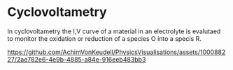 # Cyclovoltametry

In cyclovoltametry the I,V curve of a material in an electrolyte is evalutaed to monitor the oxidation or reduction of a species O into a specis R.



https://github.com/AchimVonKeudell/PhysicsVisualisations/assets/100088227/2ae782e6-4e9b-4885-a84e-916eeb483bb3

